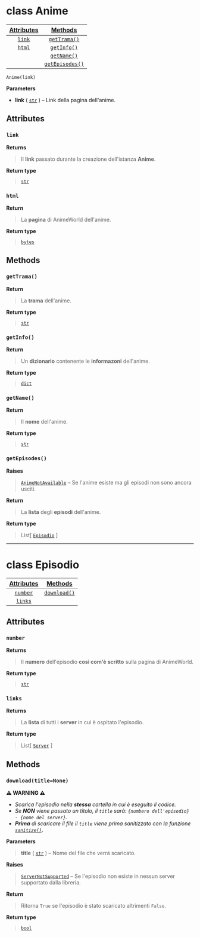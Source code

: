 # **class** Anime

| [**Attributes**](#attributes) | [**Methods**](#methods) |
| :---: | :---: |
| [`link`](#link) | [`getTrama()`](#gettrama) |
| [`html`](#html) | [`getInfo()`](#getinfo) |
| | [`getName()`](#getname) |
| | [`getEpisodes()`](#getrpisodes) |

`Anime(link)`

**Parameters**
* **link** ( [`str`](https://docs.python.org/3/library/stdtypes.html#str) ) – Link della pagina dell'anime.

## Attributes
### `link`
**Returns**
> Il **link** passato durante la creazione dell'istanza **Anime**.

**Return type**
> [`str`](https://docs.python.org/3/library/stdtypes.html#str)

### `html`
**Return**
> La **pagina** di AnimeWorld dell'anime.

**Return type**
> [`bytes`](https://docs.python.org/3/library/stdtypes.html#bytes)

## Methods
### `getTrama()`
**Return**
> La **trama** dell'anime.

**Return type**
> [`str`](https://docs.python.org/3/library/stdtypes.html#str)

### `getInfo()`
**Return**
> Un **dizionario** contenente le **informazoni** dell'anime.

**Return type**
> [`dict`](https://docs.python.org/3/library/stdtypes.html#dict)

### `getName()`
**Return**
> Il **nome** dell'anime.

**Return type**
> [`str`](https://docs.python.org/3/library/stdtypes.html#str)

### `getEpisodes()`
**Raises**
> [`AnimeNotAvailable`](../Exceptions#class-animenotavailableexception) – Se l'anime esiste ma gli episodi non sono ancora usciti.

**Return**
> La **lista** degli **episodi** dell'anime.

**Return type**
> List[ [`Episodio`](#class-episodio) ]

***

# **class** Episodio

| [**Attributes**](#attributes-1) | [**Methods**](#methods-1) |
| :---: | :---: |
| [`number`](#number) | [`download()`](#downloadtitlenone) |
| [`links`](#links) |

## Attributes
### `number`
**Returns**
> Il **numero** dell'episodio **così com'è scritto** sulla pagina di AnimeWorld.

**Return type**
> [`str`](https://docs.python.org/3/library/stdtypes.html#str)

### `links`
**Returns**
> La **lista** di tutti i **server** in cui è ospitato l'episodio.

**Return type**
> List[ [`Server`]() ]

## Methods
### `download(title=None)`

**:warning: WARNING :warning:**
* _Scarica l'episodio nella **stessa** cartella in cui è eseguito il codice._
* _Se **NON** viene passato un titolo, il `title` sarà: `{numbero dell'episodio} - {nome del server}`._
* _**Prima** di scaricare il file il `title` viene prima sanitizzato con la funzione [`sanitize()`]()._

**Parameters**
> **title**  ( [`str`](https://docs.python.org/3/library/stdtypes.html#str) ) – Nome del file che verrà scaricato.

**Raises**
> [`ServerNotSupported`](../Exceptions#class-servernotsupportedexception) – Se l'episodio non esiste in nessun server supportato dalla libreria.

**Return**
> Ritorna `True` se l'episodio è stato scaricato altrimenti `False`.

**Return type**
> [`bool`](https://docs.python.org/3/library/functions.html#bool)